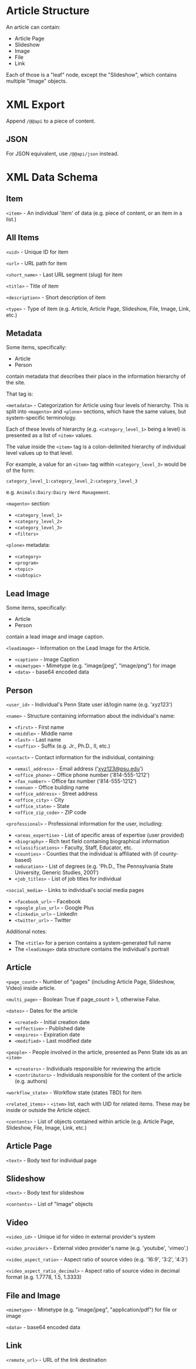 
Article Structure
=================

An article can contain:

   * Article Page
   * Slideshow
   * Image
   * File
   * Link

Each of those is a "leaf" node, except the "Slideshow", which contains multiple "Image" objects.

XML Export
==========

Append `/@@api` to a piece of content.

JSON
----
For JSON equivalent, use `/@@api/json` instead.

XML Data Schema
===============

Item
----
`<item>` - An individual 'item' of data (e.g. piece of content, or an item in a list.)

All Items
---------
`<uid>` - Unique ID for item

`<url>` - URL path for item

`<short_name>` - Last URL segment (slug) for item

`<title>` - Title of item

`<description>` - Short description of item

`<type>` - Type of item (e.g. Article, Article Page, Slideshow, File, Image, Link, etc.)

Metadata
-------------

Some items, specifically:

 * Article
 * Person
 
contain metadata that describes their place in the information hierarchy of the site.

That tag is:

`<metadata>` - Categorization for Article using four levels of hierarchy. This is split into `<magento>` and `<plone>` sections, which have the same values, but system-specific terminology.  

Each of these levels of hierarchy (e.g. `<category_level_1>` being a level) is presented as a list of `<item>` values.

The value inside the `<item>` tag is a colon-delimited hierarchy of individual level values up to that level. 

For example, a value for an `<item>` tag within `<category_level_3>` would be of the form:

`category_level_1:category_level_2:category_level_3`

e.g. `Animals:Dairy:Dairy Herd Management`.

`<magento>` section:

 * `<category_level_1>`
 * `<category_level_2>`
 * `<category_level_3>`
 * `<filters>`

`<plone>` metadata:

 * `<category>`
 * `<program>`
 * `<topic>`
 * `<subtopic>`

Lead Image
---------------

Some items, specifically:

 * Article
 * Person
 
contain a lead image and image caption.

`<leadimage>` - Information on the Lead Image for the Article.

 * `<caption>` - Image Caption
 * `<mimetype>` - Mimetype (e.g. "image/jpeg", "image/png") for image
 * `<data>` - base64 encoded data

Person
------

`<user_id>` - Individual's Penn State user id/login name (e.g. 'xyz123')

`<name>` - Structure containing information about the individual's name:

  * `<first>` - First name
  * `<middle>` - Middle name
  * `<last>` - Last name
  * `<suffix>` - Suffix (e.g. Jr., Ph.D., II, etc.)

`<contact>` - Contact information for the individual, containing:

  * `<email_address>` - Email address ('xyz123@psu.edu')
  * `<office_phone>` - Office phone number ('814-555-1212')
  * `<fax_number>` - Office fax number ('814-555-1212')
  * `<venue>` - Office building name
  * `<office_address>` - Street address
  * `<office_city>` - City
  * `<office_state>` - State
  * `<office_zip_code>` - ZIP code

`<professional>` - Professional information for the user, including:

  * `<areas_expertise>` - List of specific areas of expertise (user provided)
  * `<biography>` - Rich text field containing biographical information
  * `<classifications>` - Faculty, Staff, Educator, etc.
  * `<counties>` - Counties that the individual is affiliated with (if county-based)
  * `<education>` - List of degrees (e.g. 'Ph.D., The Pennsylvania State University, Generic Studies, 2001')
  * `<job_titles>` - List of job titles for individual

`<social_media>` - Links to individual's social media pages

 * `<facebook_url>` - Facebook
 * `<google_plus_url>` - Google Plus
 * `<linkedin_url>` - LinkedIn
 * `<twitter_url>` - Twitter

Additional notes:

 * The `<title>` for a person contains a system-generated full name
 * The `<leadimage>` data structure contains the individual's portrait

Article
-------
`<page_count>` - Number of "pages" (including Article Page, Slideshow, Video) inside article.

`<multi_page>` - Boolean True if page_count > 1, otherwise False.

`<dates>` - Dates for the article

 * `<created>` - Initial creation date
 * `<effective>` - Published date
 * `<expires>` - Expiration date
 * `<modified>` - Last modified date
    
`<people>` - People involved in the article, presented as Penn State ids as an `<item>`

 * `<creators>` - Individuals responsible for reviewing the article
 * `<contributors>` - Individuals responsible for the content of the article (e.g. authors)
    
`<workflow_state>` - Workflow state (states TBD) for item
    
`<related_items>` - `<item>` list, each with UID for related items. These may be inside or outside the Article object.
    
`<contents>` - List of objects contained within article (e.g. Article Page, Slideshow, File, Image, Link, etc.)


Article Page
------------
`<text>` - Body text for individual page


Slideshow
---------
`<text>` - Body text for slideshow

`<contents>` - List of "Image" objects


Video
---------
`<video_id>` - Unique id for video in external provider's system

`<video_provider>` - External video provider's name (e.g. 'youtube', 'vimeo'.)

`<video_aspect_ratio>` - Aspect ratio of source video (e.g. '16:9', '3:2', '4:3') 

`<video_aspect_ratio_decimal>` - Aspect ratio of source video in decimal format (e.g. 1.7778, 1.5, 1.3333)
 

File and Image
--------------
`<mimetype>` - Mimetype (e.g. "image/jpeg", "application/pdf") for file or image

`<data>` - base64 encoded data


Link
----
`<remote_url>` - URL of the link destination
